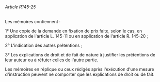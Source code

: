 ###### Article R145-25

Les mémoires contiennent :

1° Une copie de la demande en fixation de prix faite, selon le cas, en application de l'article L. 145-11 ou en application de l'article R. 145-20 ;

2° L'indication des autres prétentions ;

3° Les explications de droit et de fait de nature à justifier les prétentions de leur auteur ou à réfuter celles de l'autre partie.

Les mémoires en réplique ou ceux rédigés après l'exécution d'une mesure d'instruction peuvent ne comporter que les explications de droit ou de fait.

